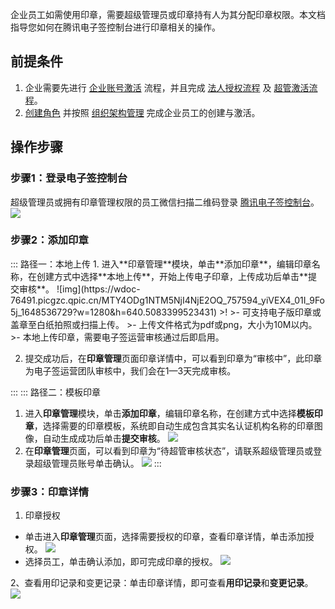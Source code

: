 企业员工如需使用印章，需要超级管理员或印章持有人为其分配印章权限。本文档指导您如何在腾讯电子签控制台进行印章相关的操作。

## 前提条件

1. 企业需要先进行 [企业账号激活](https://cloud.tencent.com/document/product/1323/58492) 流程，并且完成 [法人授权流程](https://cloud.tencent.com/document/product/1323/58494) 及 [超管激活流程](https://cloud.tencent.com/document/product/1323/58493)。
2. [创建角色](https://cloud.tencent.com/document/product/1323/61355) 并按照 [组织架构管理](https://cloud.tencent.com/document/product/1323/58495) 完成企业员工的创建与激活。

## 操作步骤
### 步骤1：登录电子签控制台
超级管理员或拥有印章管理权限的员工微信扫描二维码登录 [腾讯电子签控制台](https://ess.tencent.cn/)。
![](https://main.qcloudimg.com/raw/76e8f4a498372d70edb95505262dee21.png)

### 步骤2：添加印章
<dx-tabs>
::: 路径一：本地上传
1. 进入**印章管理**模块，单击**添加印章**，编辑印章名称，在创建方式中选择**本地上传**，开始上传电子印章，上传成功后单击**提交审核**。
![img](https://wdoc-76491.picgzc.qpic.cn/MTY4ODg1NTM5NjI4NjE2OQ_757594_yiVEX4_01I_9Fo5j_1648536729?w=1280&h=640.5083399523431)
>!
>- 可支持电子版印章或盖章至白纸拍照或扫描上传。
>- 上传文件格式为pdf或png，大小为10M以内。
>- 本地上传印章，需要电子签运营审核通过后即启用。

2. 提交成功后，在**印章管理**页面印章详情中，可以看到印章为“审核中”，此印章为电子签运营团队审核中，我们会在1—3天完成审核。

:::
::: 路径二：模板印章
1. 进入**印章管理**模块，单击**添加印章**，编辑印章名称，在创建方式中选择**模板印章**，选择需要的印章模板，系统即自动生成包含其实名认证机构名称的印章图像，自动生成成功后单击**提交审核**。
![](https://qcloudimg.tencent-cloud.cn/raw/4cd7f8f7ac3217d4967ec8f967d8542a.png)
2. 在**印章管理**页面，可以看到印章为“待超管审核状态”，请联系超级管理员或登录超级管理员账号单击确认。
![](https://qcloudimg.tencent-cloud.cn/raw/88bbadee27904e26e9caba14280ff411.png)
:::
</dx-tabs>

### 步骤3：印章详情
1. 印章授权
 - 单击进入**印章管理**页面，选择需要授权的印章，查看印章详情，单击添加授权。
![](https://qcloudimg.tencent-cloud.cn/raw/ae05fdfb496ef65d72f3101a506bbd87.png)
 - 选择员工，单击确认添加，即可完成印章的授权。
![](https://qcloudimg.tencent-cloud.cn/raw/372ec6860ec4636f98d7ee2a61bf69f4.png)

2、查看用印记录和变更记录：单击印章详情，即可查看**用印记录**和**变更记录**。
![](https://qcloudimg.tencent-cloud.cn/raw/81c77194ec26b5c04ac943696cf5a45a.png)
